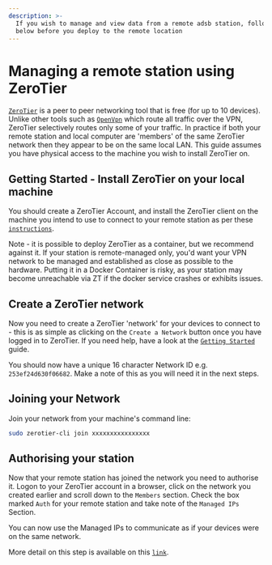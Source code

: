 ```yaml
---
description: >-
  If you wish to manage and view data from a remote adsb station, follow the steps
  below before you deploy to the remote location
---
```


# Managing a remote station using ZeroTier

[`ZeroTier`](https://www.zerotier.com/) is a peer to peer networking tool that is free (for up to 10 devices). Unlike other tools such as [`OpenVpn`](https://openvpn.net/) which route all traffic over the VPN, ZeroTier selectively routes only some of your traffic. In practice if both your remote station and local computer are 'members' of the same ZeroTier network then they appear to be on the same local LAN. This guide assumes you have physical access to the machine you wish to install ZeroTier on.

## Getting Started - Install ZeroTier on your local machine

You should create a ZeroTier Account, and install the ZeroTier client on the machine you intend to use to connect to your remote station as per these [`instructions`](https://www.zerotier.com/download/).

Note - it is possible to deploy ZeroTier as a container, but we recommend against it. If your station is remote-managed only, you'd want your VPN network to be managed and established as close as possible to the hardware. Putting it in a Docker Container is risky, as your station may become unreachable via ZT if the docker service crashes or exhibits issues.

## Create a ZeroTier network

Now you need to create a ZeroTier 'network' for your devices to connect to - this is as simple as clicking on the `Create a Network` button once you have logged in to ZeroTier. If you need help, have a look at the [`Getting Started`](https://docs.zerotier.com/start) guide.

You should now have a unique 16 character Network ID e.g. `253ef24d630f06682`. Make a note of this as you will need it in the next steps.

## Joining your Network

Join your network from your machine's command line:

```bash
sudo zerotier-cli join xxxxxxxxxxxxxxxx
```

## Authorising your station

Now that your remote station has joined the network you need to authorise it. Logon to your ZeroTier account in a browser, click on the network you created earlier and scroll down to the `Members` section. Check the box marked `Auth` for your remote station and take note of the `Managed IPs` Section.

You can now use the Managed IPs to communicate as if your devices were on the same network.

More detail on this step is available on this [`link`](https://docs.zerotier.com/start#authorize-your-device).
